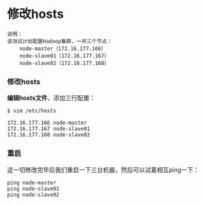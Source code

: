 修改hosts
=================================================================================
```
说明：
该测试计划配置Hadoop集群，一共三个节点：
    node-master（172.16.177.166）
    node-slave01（172.16.177.167）
    node-slave02（172.16.177.168）
```

### 修改hosts
**编辑hosts文件**，添加三行配置：
```shell
$ vim /etc/hosts
```
```
172.16.177.166 node-master
172.16.177.167 node-slave01
172.16.177.168 node-slave02
```


### 重启
这一切修改完毕后我们重启一下三台机器，然后可以试着相互ping一下：
```
ping node-master
ping node-slave01
ping node-slave02
```
